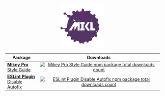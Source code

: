 <!DOCTYPE html>
<div width="100%" align="center">
  <a href="https://github.com/chiefmikey">
    <img
      width="144"
      height="144"
      src="./images/mikl.png"
      alt="MIKL splash icon logo"
    />
  </a>

  <div align="center">
    <table>
      <thead>
        <tr>
          <th>Package</th>
          <th>Downloads</th>
        </tr>
      </thead>
      <tbody>
        <tr>
          <td valign="center">
            <a href="https://github.com/mikey-pro/style-guide"
              ><b>Mikey Pro</b>
              <br />
              Style Guide
            </a>
          </td>
          <td valign="center" align="center">
            <a href="https://www.npmjs.com/package/@mikey-pro/style-guide">
              <img
                src="https://img.shields.io/npm/dt/@mikey-pro/style-guide?color=%235dacb7&style=for-the-badge&label="
                alt="Mikey Pro Style Guide npm package total downloads count"
                style="width: 100%; height: 100%"
              />
            </a>
          </td>
        </tr>
        <tr>
          <td valign="center">
            <a
              href="https://github.com/chiefmikey/eslint-plugin-disable-autofix"
              ><b>ESLint Plugin</b>
              <br />
              Disable Autofix
            </a>
          </td>
          <td valign="center" align="center">
            <a
              href="https://www.npmjs.com/package/eslint-plugin-disable-autofix"
            >
              <img
                src="https://img.shields.io/npm/dt/eslint-plugin-disable-autofix?color=%239987d8&style=for-the-badge&label="
                alt="ESLint Plugin Disable Autofix npm package total downloads count"
                style="width: 100%; height: 100%"
              />
            </a>
          </td>
        </tr>
      </tbody>
    </table>
  </div>
</div>
